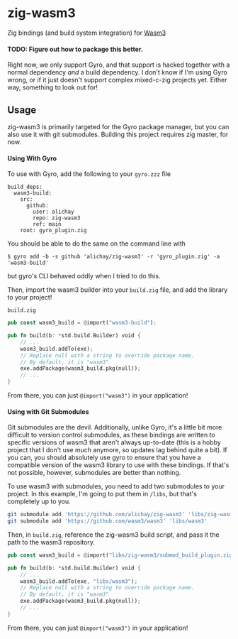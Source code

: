 # zig-wasm3

Zig bindings (and build system integration) for [Wasm3](https://github.com/wasm3/wasm3)

#### TODO: Figure out how to package this better.
Right now, we only support Gyro, and that support is hacked together with a normal dependency *and* a build dependency. I don't know if I'm using Gyro wrong, or if it just doesn't support complex mixed-c-zig projects yet. Either way, something to look out for!

## Usage

zig-wasm3 is primarily targeted for the Gyro package manager, but you can also use it with git submodules.
Building this project requires zig master, for now.

#### Using With Gyro
To use with Gyro, add the following to your `gyro.zzz` file
```
build_deps:
  wasm3-build:
    src:
      github:
        user: alichay
        repo: zig-wasm3
        ref: main
    root: gyro_plugin.zig
```
You should be able to do the same on the command line with
```
$ gyro add -b -s github 'alichay/zig-wasm3' -r 'gyro_plugin.zig' -a 'wasm3-build'
```
but gyro's CLI behaved oddly when I tried to do this.

Then, import the wasm3 builder into your `build.zig` file, and add the library to your project!

`build.zig`
```rust
pub const wasm3_build = @import("wasm3-build");

pub fn build(b: *std.build.Builder) void {
    // ...
    wasm3_build.addTo(exe);
    // Replace null with a string to override package name.
    // By default, it is "wasm3"
    exe.addPackage(wasm3_build.pkg(null));
    // ...
}
```

From there, you can just `@import("wasm3")` in your application!

#### Using with Git Submodules

Git submodules are the devil. Additionally, unlike Gyro, it's a little bit more difficult to version control submodules, as these bindings are written to specific versions of wasm3 that aren't always up-to-date (this is a hobby project that I don't use much anymore, so updates lag behind quite a bit).
If you can, you should absolutely use gyro to ensure that you have a compatible version of the wasm3 library to use with these bindings. If that's not possible, however, submodules are better than nothing.

To use wasm3 with submodules, you need to add two submodules to your project.
In this example, I'm going to put them in `/libs`, but that's completely up to you.

```bash
git submodule add 'https://github.com/alichay/zig-wasm3' 'libs/zig-wasm3'
git submodule add 'https://github.com/wasm3/wasm3' 'libs/wasm3'
```

Then, in `build.zig`, reference the zig-wasm3 build script, and pass it the path to the wasm3 repository.

```rust
pub const wasm3_build = @import("libs/zig-wasm3/submod_build_plugin.zig");

pub fn build(b: *std.build.Builder) void {
    // ...
    wasm3_build.addTo(exe, "libs/wasm3");
    // Replace null with a string to override package name.
    // By default, it is "wasm3"
    exe.addPackage(wasm3_build.pkg(null));
    // ...
}
```

From there, you can just `@import("wasm3")` in your application!